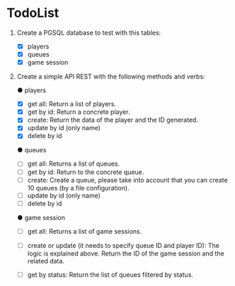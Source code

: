 # TodoList

1. Create a PGSQL database to test with this tables:

    - [x] players
    - [x] queues
    - [x] game session

2. Create a simple API REST with the following methods and verbs:
   
    ● players

    - [x] get all: Return a list of players.
    - [x] get by id: Return a concrete player.
    - [x] create: Return the data of the player and the ID generated.
    - [x] update by id (only name)
    - [x] delete by id

    ● queues

    - [ ] get all: Returns a list of queues.
    - [ ] get by id: Return to the concrete queue.
    - [ ] create: Create a queue, please take into account that you can create 10  queues (by a file configuration).
    - [ ] update by id (only name)
    - [ ] delete by id

    ● game session

    - [ ] get all: Returns a list of game sessions.
    - [ ] create or update (it needs to specify queue ID and player ID): The logic is explained above. Return the ID of the game session and the related data.
    - [ ] get by status: Return the list of queues filtered by status.



